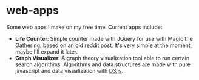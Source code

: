 web-apps
========
Some web apps I make on my free time.
Current apps include:
* **Life Counter**: Simple counter made with JQuery for use with Magic the Gathering, based on an [old reddit post](http://www.reddit.com/r/magicTCG/comments/1noiua/simple_life_counter_no_app_just_a_web_page_that/). It's very simple at the moment, maybe I'll expand it later.
* **Graph Visualizer**: A graph theory visualization tool able to run certain search algorithms. Algorithms and data structures are made with pure javascript and data visualization with [D3.js](http://d3js.org/).
